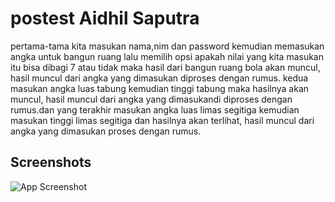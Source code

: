 
# postest Aidhil Saputra

pertama-tama kita masukan nama,nim dan password kemudian memasukan angka untuk bangun ruang lalu memilih opsi apakah nilai yang kita masukan itu bisa dibagi 7 atau tidak maka hasil dari bangun ruang bola akan muncul, hasil muncul dari angka yang dimasukan diproses dengan rumus. kedua masukan angka luas tabung kemudian tinggi tabung maka hasilnya akan muncul, hasil muncul dari angka yang dimasukandi diproses dengan rumus.dan yang terakhir masukan angka luas limas segitiga kemudian masukan tinggi limas segitiga dan hasilnya akan terlihat, hasil muncul dari angka yang dimasukan proses dengan rumus.


## Screenshots

![App Screenshot](./image/ss.jpg.png) 
